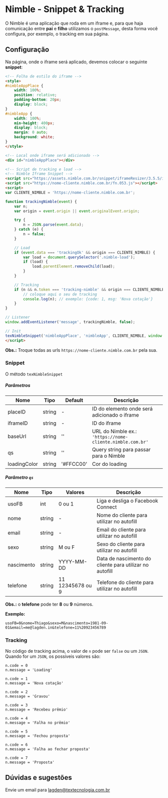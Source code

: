 # Nimble - Snippet & Tracking

O Nimble é uma aplicação que roda em um iframe e, para que haja comunicação entre **pai** e **filho** utilizamos o `postMessage`, desta forma você configura, por exemplo, o tracking em sua página.

## Configuração

Na página, onde o iframe será aplicado, devemos colocar o seguinte **snippet**:

```html
<!-- Folha de estilo do iframe -->
<style>
#nimbleAppPlace {
    width: 100%;
    position: relative;
    padding-bottom: 20px;
    display: block;
}
#nimbleApp {
    width: 100%;
    min-height: 400px;
    display: block;
    margin: 0 auto;
    background: white;
}
</style>

<!-- Local onde iframe será adicionado -->
<div id="nimbleAppPlace"></div>

<!-- Script de tracking e load -->
<!-- Nimble Iframe Snippet -->
<script src="https://assets.nimble.com.br/snippet/iframeResizer/3.5.5/iframeResizer.min.js"></script>
<script src="https://nome-cliente.nimble.com.br/fn.053.js"></script>
<script>
var CLIENTE_NIMBLE = 'https://nome-cliente.nimble.com.br';

function trackingNimble(event) {
    var n;
    var origin = event.origin || event.originalEvent.origin;

    try {
        n = JSON.parse(event.data);
    } catch (e) {
        n = false;
    }

    // Load
    if (event.data === 'trackingOk' && origin === CLIENTE_NIMBLE) {
        var load = document.querySelector('.nimble-load');
        if (load) {
            load.parentElement.removeChild(load);
        }
    }

    // Tracking
    if (n && n.token === 'tracking-nimble' && origin === CLIENTE_NIMBLE) {
        // coloque aqui o seu de tracking
        console.log(n); // exemplo: {code: 1, msg: 'Nova cotação'}
    }
}

// Listener
window.addEventListener('message', trackingNimble, false);

// Init
texNimbleSnippet('nimbleAppPlace', 'nimbleApp', CLIENTE_NIMBLE, window.location.search, '#FFCC00');
</script>
```

**Obs.:** Troque todas as urls `https://nome-cliente.nimble.com.br` pela sua. 

### Snippet

O método `texNimbleSnippet`


##### Parâmetros

Nome         | Tipo     | Default               | Descrição
------------ | -------- | --------------------- | -----------
placeID      | string   | -                     | ID do elemento onde será adicionado o iframe
iframeID     | string   | -                     | ID do iframe
baseUrl      | string   | ''                    | URL do Nimble ex.: `'https://nome-cliente.nimble.com.br'`
qs           | string   | ''                    | Query string para passar para o Nimble
loadingColor | string   | '#FFCC00'             | Cor do loading


##### Parâmetro `qs`

Nome         | Tipo     | Valores               | Descrição
------------ | -------- | --------------------- | -----------
usoFB        | int      | 0 ou 1                | Liga e desliga o Facebook Connect
nome         | string   | -                     | Nome do cliente para utilizar no autofill
email        | string   | -                     | Email do cliente para utilizar no autofill
sexo         | string   | M ou F                | Sexo do cliente para utilizar no autofill
nascimento   | string   | YYYY-MM-DD            | Data de nascimento do cliente para utilizar no autofill
telefone     | string   | 11 12345678 ou 9      | Telefone do cliente para utilizar no autofill

**Obs.:** o **telefone** pode ter **8** ou **9** números.

**Exemplo:**

```
usoFB=0&nome=Thiago&sexo=M&nascimento=1981-09-01&email=me@lagden.in&telefone=11%20923456789
```

### Tracking

No código de tracking acima, o valor de `n` pode ser `false` ou um `JSON`.  
Quando for um `JSON`, os possíveis valores são:

```
n.code = 0
n.message = 'Loading'

n.code = 1
n.message = 'Nova cotação'

n.code = 2
n.message = 'Gravou'

n.code = 3
n.message = 'Recebeu prêmio'

n.code = 4
n.message = 'Falha no prêmio'

n.code = 5
n.message = 'Fechou proposta'

n.code = 6
n.message = 'Falha ao fechar proposta'

n.code = 7
n.message = 'Proposta'
```

## Dúvidas e sugestões

Envie um email para lagden@textecnologia.com.br
